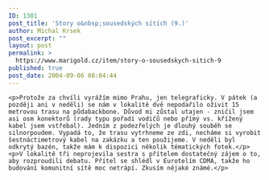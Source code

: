 ```yaml
---
ID: 1301
post_title: 'Story o&nbsp;sousedských sítích (9.)'
author: Michal Krsek
post_excerpt: ""
layout: post
permalink: >
  https://www.marigold.cz/item/story-o-sousedskych-sitich-9
published: true
post_date: 2004-09-06 08:04:44
---
```

	<p>Protože za chvíli vyrážím mimo Prahu, jen telegraficky. V pátek (a později ani v neděli) se nám v lokalitě dvě nepodařilo oživit 15 metrovou trasu na půdabackbone. Důvod mi zůstal utajen - zničil jsem asi osm konektorů (rady typu pořadí vodičů nebo přímý vs. křížený kabel jsem vstřebal). Jedním z podezřelých je dlouhý souběh se silnorpoudem. Vypadá to, že trasu vytrhneme ze zdi, necháme si vyrobit šestnáctimetrový kabel na zakázku a ten použijeme. V neděli byl odkrytý bazén, takže mám k dispozici několik tématických fotek.</p><p>V lokalitě tři neprojevila sestra s přítelem dostatečný zájem o to, aby rozproudili debatu. Přítel se shlédl v Eurotelím CDMA, takže ho budování komunitní sítě moc netrápí. Zkusím nějaké známé.</p>